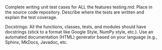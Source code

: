 Complete writing unit test cases for ALL the features
testing.md: Place in the source code repository. Describe where the tests are written and explain the test coverage.


Docstrings: All the functions, classes, tests, and modules should have docstrings (stick to a format like Google Style, NumPy style, etc.).
Use an automated documentation (HTML) generator based on your language (e.g., Sphinx, MkDocs, Javadoc, etc.

